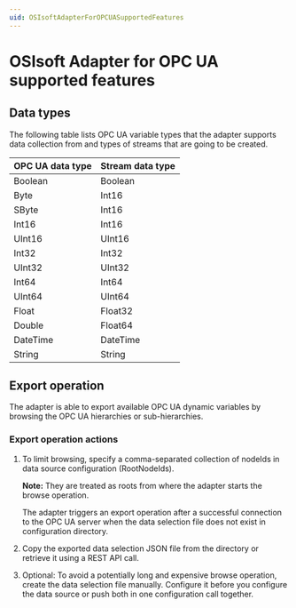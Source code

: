 ```yaml
---
uid: OSIsoftAdapterForOPCUASupportedFeatures
---
```


# OSIsoft Adapter for OPC UA supported features

## Data types

The following table lists OPC UA variable types that the adapter supports data collection from and types of streams that are going to be created.

| OPC UA data type | Stream data type |
|------------------|------------------|
| Boolean          | Boolean          |
| Byte             | Int16            |
| SByte            | Int16            |
| Int16            | Int16            |
| UInt16           | UInt16           |
| Int32            | Int32            |
| UInt32           | UInt32           |
| Int64            | Int64            |
| UInt64           | UInt64           |
| Float            | Float32          |
| Double           | Float64          |
| DateTime         | DateTime         |
| String           | String           |

## Export operation


The adapter is able to export available OPC UA dynamic variables by browsing the OPC UA hierarchies or sub-hierarchies.

### Export operation actions

1. To limit browsing, specify a comma-separated collection of nodeIds in data source configuration (RootNodeIds).
   
   **Note:** They are treated as roots from where the adapter starts the browse operation.
   
   The adapter triggers an export operation after a successful connection to the OPC UA server when the data selection file does not exist in configuration directory.
  
2. Copy the exported data selection JSON file from the directory or retrieve it using a REST API call.

3. Optional: To avoid a potentially long and expensive browse operation, create the data selection file manually. Configure it before you configure the data source or push both in one configuration call together.
